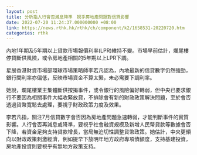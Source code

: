 ```yaml
---
layout: post
title: 分析指人行會否減息降準　視乎房地產問題對信貸影響
date: 2022-07-20 11:24:37.000000000 +08:00
link: https://news.rthk.hk/rthk/ch/component/k2/1658531-20220720.htm
categories: rthk
---
```


內地1年期及5年期以上貸款市場報價利率(LPR)維持不變。市場早前估計，爛尾樓停貸斷供風險，或令房地產相關的5年期以上LPR下調。

星展香港財資市場部環球市場策略師李若凡認為，內地最新的信貸數字仍然強勁，銀行間利率亦偏低，反映市場資金不算太緊，未必需要下調利率。

她說，爛尾樓業主集體斷供按揭事件，或令銀行的風險偏好轉弱，但中央已要求銀行不要因為相關事件大幅收緊放貸，不排除會有新的財政政策解決問題，至於會否透過貨幣寬鬆去處理，要視乎財政政策力度及效果。

李若凡指，關注7月信貸數字會否因為房地產問題急速轉弱，才能判斷事件的實質影響。人行會否再減息或降準，要視乎社會融資規模及新增人民幣貸款等數據會否下降，若資金足夠支持貸款增長，當局無迫切性調整貨幣政策。她估計，中央更傾向以財政政策刺激經濟，例如提早下放明年地方政府專項債額度，支持基建投資，房地產投資則要視乎有無地方政策支持。
